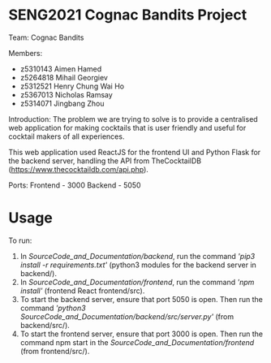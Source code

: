# SENG2021 Cognac Bandits Project

Team: Cognac Bandits

Members:
- z5310143 Aimen Hamed
- z5264818 Mihail Georgiev
- z5312521 Henry Chung Wai Ho
- z5367013 Nicholas Ramsay
- z5314071 Jingbang Zhou

Introduction:
The problem we are trying to solve is to provide a centralised web application for making cocktails that is user friendly and useful for cocktail makers of all experiences.

This web application used ReactJS for the frontend UI and Python Flask for the backend server, handling the API from TheCocktailDB (https://www.thecocktaildb.com/api.php).

Ports:
Frontend - 3000
Backend - 5050

# Usage
To run:
1. In *SourceCode_and_Documentation/backend*, run the command *'pip3 install -r requirements.txt'* (python3 modules for the backend server in backend/).
2. In *SourceCode_and_Documentation/frontend*, run the command *'npm install'* (frontend React frontend/src).
3. To start the backend server, ensure that port 5050 is open. Then run the command *'python3 SourceCode_and_Documentation/backend/src/server.py'* (from backend/src/).
4. To start the frontend server, ensure that port 3000 is open. Then run the command npm start in the *SourceCode_and_Documentation/frontend* (from frontend/src/).
